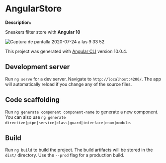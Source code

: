 # AngularStore

**Description:**

Sneakers filter store with **Angular 10**

![Captura de pantalla 2020-07-24 a las 9 33 52](https://user-images.githubusercontent.com/6061416/88370718-e3439d80-cd92-11ea-8c57-f6082d0cbad9.png)




This project was generated with [Angular CLI](https://github.com/angular/angular-cli) version 10.0.4.

## Development server

Run `ng serve` for a dev server. Navigate to `http://localhost:4200/`. The app will automatically reload if you change any of the source files.

## Code scaffolding

Run `ng generate component component-name` to generate a new component. You can also use `ng generate directive|pipe|service|class|guard|interface|enum|module`.

## Build

Run `ng build` to build the project. The build artifacts will be stored in the `dist/` directory. Use the `--prod` flag for a production build.
